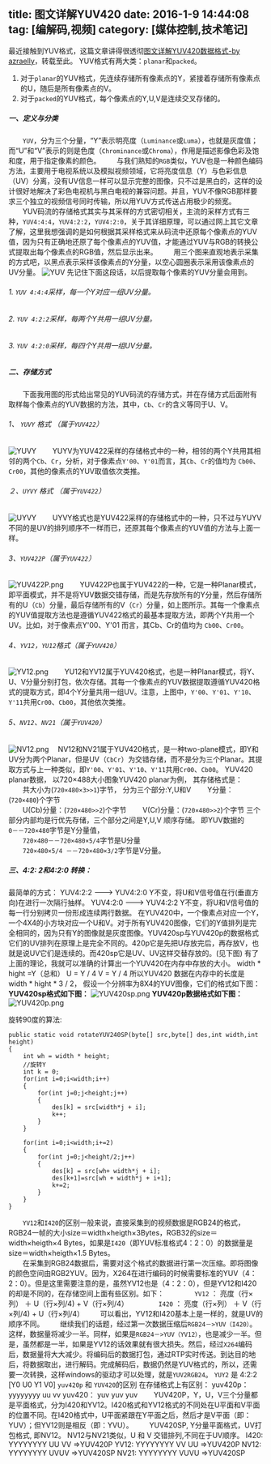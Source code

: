 title: 图文详解YUV420
date: 2016-1-9 14:44:08
tag: [编解码,视频]
category: [媒体控制,技术笔记]
---
最近接触到YUV格式，这篇文章讲得很透彻[图文详解YUV420数据格式-by azraelly](http://www.cnblogs.com/azraelly/archive/2013/01/01/2841269.html)，转载至此。
YUV格式有两大类：`planar`和`packed`。
1. 对于`planar`的YUV格式，先连续存储所有像素点的Y，紧接着存储所有像素点的U，随后是所有像素点的V。
2. 对于`packed`的YUV格式，每个像素点的Y,U,V是连续交叉存储的。

<!--more-->

##### 一、定义与分类
　　`YUV`，分为三个分量，“Y”表示明亮度（`Luminance`或`Luma`），也就是灰度值；而“U”和“V”表示的则是色度（`Chrominance`或`Chroma`），作用是描述影像色彩及饱和度，用于指定像素的颜色。
　　与我们熟知的`RGB`类似，YUV也是一种颜色编码方法，主要用于电视系统以及模拟视频领域，它将亮度信息（Y）与色彩信息（UV）分离，没有UV信息一样可以显示完整的图像，只不过是黑白的，这样的设计很好地解决了彩色电视机与黑白电视的兼容问题。并且，YUV不像RGB那样要求三个独立的视频信号同时传输，所以用YUV方式传送占用极少的频宽。
　　YUV码流的存储格式其实与其采样的方式密切相关，主流的采样方式有三种，`YUV4:4:4`，`YUV4:2:2`，`YUV4:2:0`，关于其详细原理，可以通过网上其它文章了解，这里我想强调的是如何根据其采样格式来从码流中还原每个像素点的YUV值，因为只有正确地还原了每个像素点的YUV值，才能通过YUV与RGB的转换公式提取出每个像素点的RGB值，然后显示出来。
　　用三个图来直观地表示采集的方式吧，以黑点表示采样该像素点的Y分量，以空心圆圈表示采用该像素点的UV分量。
![YUV](http://7i7io5.com1.z0.glb.clouddn.com/yuv%E9%87%87%E6%A0%B7.jpg)
先记住下面这段话，以后提取每个像素的YUV分量会用到。
###### 1. `YUV 4:4:4`采样，每一个Y对应一组UV分量。
###### 2. `YUV 4:2:2`采样，每两个Y共用一组UV分量。 
###### 3. `YUV 4:2:0`采样，每四个Y共用一组UV分量。
##### 二、存储方式
　　下面我用图的形式给出常见的YUV码流的存储方式，并在存储方式后面附有取样每个像素点的YUV数据的方法，其中，`Cb`、`Cr`的含义等同于U、V。

###### 1、 `YUVY` 格式 （属于`YUV422`）
![YUVY](http://7i7io5.com1.z0.glb.clouddn.com/YUVY.png)
　　YUYV为YUV422采样的存储格式中的一种，相邻的两个Y共用其相邻的两个`Cb`、`Cr`，分析，对于像素点`Y'00`、`Y'01`而言，其`Cb`、`Cr`的值均为 `Cb00`、`Cr00`，其他的像素点的YUV取值依次类推。
###### ２、`UYVY` 格式 （属于`YUV422`）
![UYVY](http://7i7io5.com1.z0.glb.clouddn.com/UYVY.png)
　　UYVY格式也是YUV422采样的存储格式中的一种，只不过与YUYV不同的是UV的排列顺序不一样而已，还原其每个像素点的YUV值的方法与上面一样。
###### 3、`YUV422P`（属于`YUV422`）
![YUV422P.png](http://7i7io5.com1.z0.glb.clouddn.com/YUV422P.png)
　　YUV422P也属于YUV422的一种，它是一种Planar模式，即平面模式，并不是将YUV数据交错存储，而是先存放所有的Y分量，然后存储所有的U（`Cb`）分量，最后存储所有的V（`Cr`）分量，如上图所示。其每一个像素点的YUV值提取方法也是遵循YUV422格式的最基本提取方法，即两个Y共用一个UV。比如，对于像素点Y'00、Y'01 而言，其Cb、Cr的值均为 `Cb00`、`Cr00`。
###### 4、`YV12`，`YU12`格式（属于`YUV420`）
![YV12.png](http://7i7io5.com1.z0.glb.clouddn.com/YV12.png)
　　YU12和YV12属于YUV420格式，也是一种Planar模式，将Y、U、V分量分别打包，依次存储。其每一个像素点的YUV数据提取遵循YUV420格式的提取方式，即4个Y分量共用一组UV。注意，上图中，`Y'00`、`Y'01`、`Y'10`、`Y'11`共用`Cr00`、`Cb00`，其他依次类推。
###### 5、`NV12`、`NV21`（属于`YUV420`）
![NV12.png](http://7i7io5.com1.z0.glb.clouddn.com/NV12.png)
　NV12和NV21属于YUV420格式，是一种two-plane模式，即Y和UV分为两个Planar，但是UV（`CbCr`）为交错存储，而不是分为三个Planar。其提取方式与上一种类似，即`Y'00`、`Y'01`、`Y'10`、`Y'11`共用`Cr00`、`Cb00`。
YUV420 planar数据， 以720×488大小图象YUV420 planar为例，
其存储格式是： 
　　共大小为(`720×480×3>>1`)字节，
分为三个部分:Y,U和V
　　Y分量：    (`720×480`)个字节  
　　U(Cb)分量：(`720×480>>2`)个字节
　　V(Cr)分量：(`720×480>>2`)个字节
三个部分内部均是行优先存储，三个部分之间是Y,U,V 顺序存储。
即YUV数据的
　　`0－－720×480`字节是Y分量值，         
　　`720×480－－720×480×5/4`字节是U分量    
　　`720×480×5/4 －－720×480×3/2`字节是V分量。
##### 三、4:2: 2和4:2:0 转换：　
最简单的方式：
YUV4:2:2 ---> YUV4:2:0  Y不变，将U和V信号值在行(垂直方向)在进行一次隔行抽样。 YUV4:2:0 ---> YUV4:2:2  Y不变，将U和V信号值的每一行分别拷贝一份形成连续两行数据。
在YUV420中，一个像素点对应一个Y，一个4X4的小方块对应一个U和V。对于所有YUV420图像，它们的Y值排列是完全相同的，因为只有Y的图像就是灰度图像。YUV420sp与YUV420p的数据格式它们的UV排列在原理上是完全不同的。420p它是先把U存放完后，再存放V，也就是说UV它们是连续的。而420sp它是UV、UV这样交替存放的。(见下图) 有了上面的理论，我就可以准确的计算出一个YUV420在内存中存放的大小。 width * hight =Y（总和） U = Y / 4   V = Y / 4
所以YUV420 数据在内存中的长度是 width * hight * 3 / 2，
假设一个分辨率为8X4的YUV图像，它们的格式如下图：
**YUV420sp格式如下图：**
![YUV420sp.png](http://7i7io5.com1.z0.glb.clouddn.com/YUV420sp.png)
**YUV420p数据格式如下图：**
![YUV420p.png](http://7i7io5.com1.z0.glb.clouddn.com/YUV420p.png)

旋转90度的算法:
```
public static void rotateYUV240SP(byte[] src,byte[] des,int width,int height)
{
    int wh = width * height;
    //旋转Y
    int k = 0;
    for(int i=0;i<width;i++) 
    {
        for(int j=0;j<height;j++) 
        {
            des[k] = src[width*j + i];   
            k++;
        }
    }

    for(int i=0;i<width;i+=2) 
    {
        for(int j=0;j<height/2;j++) 
        { 
            des[k] = src[wh+ width*j + i]; 
            des[k+1]=src[wh + width*j + i+1];
            k+=2;
        }
    }
}
```
 

　　`YV12`和`I420`的区别一般来说，直接采集到的视频数据是RGB24的格式，RGB24一帧的大小size＝width×heigth×3Bytes，RGB32的size＝width×heigth×4 Bytes，如果是`I420`（即YUV标准格式4：2：0）的数据量是 size＝width×heigth×1.5 Bytes。      
　　在采集到RGB24数据后，需要对这个格式的数据进行第一次压缩。即将图像的颜色空间由RGB2YUV。因为，X264在进行编码的时候需要标准的YUV（4：2：0）。但是这里需要注意的是，虽然YV12也是（4：2：0），但是YV12和I420的却是不同的，在存储空间上面有些区别。如下： 
　　　　`YV12` ： 亮度（行×列） ＋ U（行×列/4) + V（行×列/4）
　　　　`I420` ： 亮度（行×列） ＋ V（行×列/4) + U（行×列/4）
　　可以看出，YV12和I420基本上是一样的，就是UV的顺序不同。
　　继续我们的话题，经过第一次数据压缩后`RGB24－>YUV（I420）`。这样，数据量将减少一半。同样，如果是`RGB24－>YUV（YV12）`，也是减少一半。但是，虽然都是一半，如果是YV12的话效果就有很大损失。然后，经过`X264`编码后，数据量将大大减少。将编码后的数据打包，通过RTP实时传送。到达目的地后，将数据取出，进行解码。完成解码后，数据仍然是YUV格式的，所以，还需要一次转换，这样windows的驱动才可以处理，就是`YUV2RGB24`。
`YUY2`  是 4:2:2  [Y0 U0 Y1 V0]
`yuv420p` 和 `YUV420`的区别 在存储格式上有区别：
yuv420p：yyyyyyyy uu vv yuv420： yuv yuv yuv
　　YUV420P，Y，U，V三个分量都是平面格式，分为I420和YV12。I420格式和YV12格式的不同处在U平面和V平面的位置不同。在I420格式中，U平面紧跟在Y平面之后，然后才是V平面（即：YUV）；但YV12则是相反（即：YVU）。
　　YUV420SP, Y分量平面格式，UV打包格式, 即NV12。 NV12与NV21类似，U 和 V 交错排列,不同在于UV顺序。
I420: YYYYYYYY UU VV    =>YUV420P
YV12: YYYYYYYY VV UU    =>YUV420P
NV12: YYYYYYYY UVUV     =>YUV420SP
NV21: YYYYYYYY VUVU     =>YUV420SP